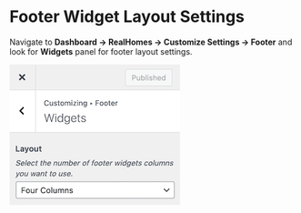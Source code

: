 # Footer Widget Layout Settings

Navigate to **Dashboard → RealHomes → Customize Settings → Footer** and look for **Widgets** panel for footer layout settings.

![Footer Layout Settings](images/footer/footer-layout-settings-ultra.png)